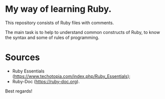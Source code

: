 # My way of learning Ruby.

This repository consists of Ruby files with comments.

The main task is to help to understand common constructs of Ruby, to know the syntax and some of rules of programming.

Sources
=
- Ruby Essentials (https://www.techotopia.com/index.php/Ruby_Essentials);
- Ruby-Doc (https://ruby-doc.org).

Best regards!
